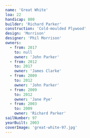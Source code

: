 ```yaml
---
name: 'Great White'
loa: 22
handicap: 880
builder: 'Richard Parker'
construction: 'Cold-moulded Plywood'
design: 'Morrison'
designer: 'Phil Morrison'
owners:
  - from: 2017
    to: null
    owner: 'John Parker'
  - from: 2012
    to: 2017
    owner: 'James Clarke'
  - from: 2009
    to: 2012
    owner: 'John Parker'
  - from: 2009
    to: 2012
    owner: 'Jane Pye'
  - from: 2003
    to: 2009
    owner: 'Richard Parker'
sailNumber: 97
yearBuilt: 2003
coverImage: 'great-white-97.jpg'
---
```

